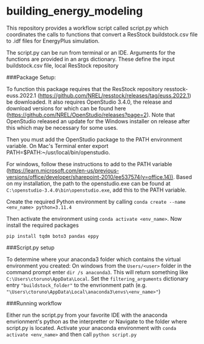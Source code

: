# building_energy_modeling

This repository provides a workflow script called script.py which coordinates the calls to functions that convert a ResStock buildstock.csv file to .idf files for EnergyPlus simulation. 

The script.py can be run from terminal or an IDE. Arguments for the functions are provided in an args dictionary. These define the input buildstock.csv file, local ResStock repository

###Package Setup:

To function this package requires that the ResStock repository resstock-euss.2022.1 (https://github.com/NREL/resstock/releases/tag/euss.2022.1) be downloaded. It also requires OpenStudio 3.4.0, the release and download versions for which can be found here (https://github.com/NREL/OpenStudio/releases?page=2). Note that OpenStudio released an update for the Windows installer on release after this which may be necessary for some uses. 

Then you must add the OpenStudio package to the PATH environment variable. 
On Mac's Terminal enter export PATH=$PATH:~/usr/local/bin/openstudio. 
        
For windows, follow these instructions to add to the PATH variable (https://learn.microsoft.com/en-us/previous-versions/office/developer/sharepoint-2010/ee537574(v=office.14)). Based on my installation, the path to the openstudio.exe can be found at ```C:\openstudio-3.4.0\bin\openstudio.exe```, add this to the PATH variable. 

Create the required Python environment by calling ```conda create --name <env_name> python=3.11.4```

Then activate the environment using ```conda activate <env_name>```. Now install the required packages 

```pip install tqdm boto3 pandas eppy```

###Script.py setup

To determine where your anaconda3 folder which contains the virtual environment you created: On windows from the ```Users/<user>``` folder in the command prompt enter ```dir /s anaconda3```. This will return something like ```C:\Users\ctoruno\AppData\Local```. Set the ```filtering_arguments``` dictionary entry ```"buildstock_folder"``` to the envrionment path (e.g. ```"\Users\ctoruno\AppData\Local\anaconda3\envs\<env_name>"```)

###Running workflow
    
Either run the script.py from your favorite IDE with the anaconda envrionment's python as the interpretter or Navigate to the folder where script.py is located. Activate your anaconda environment with ```conda activate <env_name>``` and then call ```python script.py```

